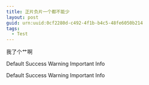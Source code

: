 ```yaml
---
title: 正片负片一个都不能少
layout: post
guid: urn:uuid:0cf2280d-c492-4f1b-b4c5-48fe6050b214
tags:
  - Test
---
```

我了个艹啊


<span class="btn">Default</span> <span class="btn btn-success">Success</span> <span class="btn btn-warning">Warning</span> <span class="btn btn-important">Important</span> <span class="btn btn-info">Info</span>

<span class="label">Default</span> <span class="label label-success">Success</span> <span class="label label-warning">Warning</span> <span class="label label-important">Important</span> <span class="label label-info">Info</span>
